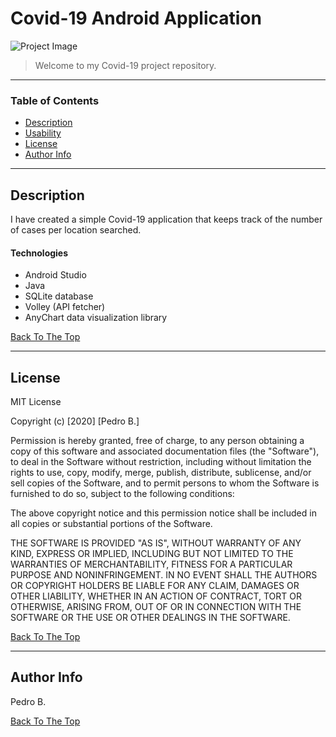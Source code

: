 # Covid-19 Android Application

![Project Image](https://drive.google.com/open?id=13gXQ2ilT-RozzPNbWtbJaZzq_sBJq67e)

> Welcome to my Covid-19 project repository. 

---

### Table of Contents
- [Description](#description)
- [Usability](#usability)
- [License](#license)
- [Author Info](#author-info)

---

## Description

I have created a simple Covid-19 application that keeps track of the number of cases per location searched.

#### Technologies

- Android Studio
- Java
- SQLite database
- Volley (API fetcher)
- AnyChart data visualization library

[Back To The Top](#MobileApp-Covid19)

---

## License

MIT License

Copyright (c) [2020] [Pedro B.]

Permission is hereby granted, free of charge, to any person obtaining a copy
of this software and associated documentation files (the "Software"), to deal
in the Software without restriction, including without limitation the rights
to use, copy, modify, merge, publish, distribute, sublicense, and/or sell
copies of the Software, and to permit persons to whom the Software is
furnished to do so, subject to the following conditions:

The above copyright notice and this permission notice shall be included in all
copies or substantial portions of the Software.

THE SOFTWARE IS PROVIDED "AS IS", WITHOUT WARRANTY OF ANY KIND, EXPRESS OR
IMPLIED, INCLUDING BUT NOT LIMITED TO THE WARRANTIES OF MERCHANTABILITY,
FITNESS FOR A PARTICULAR PURPOSE AND NONINFRINGEMENT. IN NO EVENT SHALL THE
AUTHORS OR COPYRIGHT HOLDERS BE LIABLE FOR ANY CLAIM, DAMAGES OR OTHER
LIABILITY, WHETHER IN AN ACTION OF CONTRACT, TORT OR OTHERWISE, ARISING FROM,
OUT OF OR IN CONNECTION WITH THE SOFTWARE OR THE USE OR OTHER DEALINGS IN THE
SOFTWARE.

[Back To The Top](#MobileApp-Covid19)

---

## Author Info
Pedro B.

[Back To The Top](#MobileApp-Covid19)
